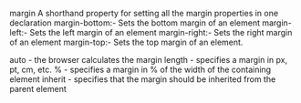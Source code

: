 margin	A shorthand property for setting all the margin properties in one declaration
margin-bottom:- Sets the bottom margin of an element
margin-left:- Sets the left margin of an element
margin-right:- Sets the right margin of an element
margin-top:- Sets the top margin of an element.

auto - the browser calculates the margin
length - specifies a margin in px, pt, cm, etc.
% - specifies a margin in % of the width of the containing element
inherit - specifies that the margin should be inherited from the parent element